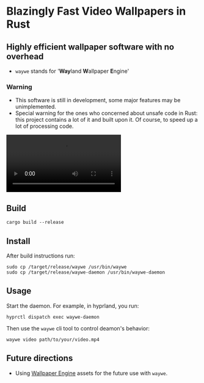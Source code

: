 # Blazingly Fast Video Wallpapers in Rust

## Highly efficient wallpaper software with no overhead

- `waywe` stands for '**Way**land **W**allpaper **E**ngine'

### Warning

- This software is still in development, some major features may be unimplemented.
- Special warning for the ones who concerned about unsafe code in Rust: this project contains a
  lot of it and built upon it. Of course, to speed up a lot of processing code.

![waywe usage demo](https://i.imgur.com/nUuwGKw.mp4)

## Build

```shell
cargo build --release
```

## Install

After build instructions run:

```shell
sudo cp /target/release/waywe /usr/bin/waywe
sudo cp /target/release/waywe-daemon /usr/bin/waywe-daemon
```

## Usage

Start the daemon. For example, in hyprland, you run:

```shell
hyprctl dispatch exec waywe-daemon
```

Then use the `waywe` cli tool to control deamon's behavior:

```shell
waywe video path/to/your/video.mp4
```

## Future directions

- Using [Wallpaper Engine](https://www.wallpaperengine.io/en) assets for the future use with `waywe`.
